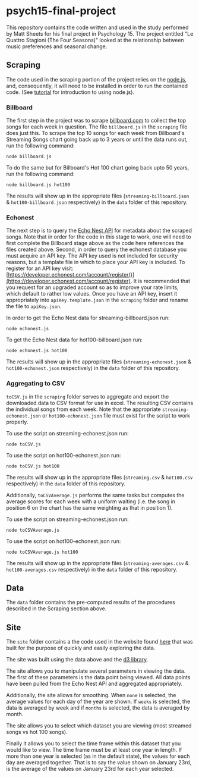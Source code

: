 psych15-final-project
=====================

This repository contains the code written and used in the study performed by Matt Sheets for his final project in Psychology 15. The project entitled "Le Quattro Stagioni (The Four Seasons)" looked at the relationship between music preferences and seasonal change.

Scraping
--------

The code used in the scraping portion of the project relies on the [node.js](http://nodejs.org/), and, consequently, it will need to be installed in order to run the contained code. (See [tutorial](http://blog.modulus.io/absolute-beginners-guide-to-nodejs) for introduction to using node.js).

### Billboard ###

The first step in the project was to scrape [billboard.com](billboard.com) to collect the top songs for each week in question. The file `billboard.js` in the `scraping` file does just this. To scrape the top 10 songs for each week from Billboard's Streaming Songs chart going back up to 3 years or until the data runs out, run the following command:

	node billboard.js

To do the same but for Billboard's Hot 100 chart going back upto 50 years, run the following command:

	node billboard.js hot100

The results will show up in the appropriate files (`streaming-billboard.json` & `hot100-billboard.json` respectively) in the `data` folder of this repository.

### Echonest ###

The next step is to query the [Echo Nest API](http://echonest.com/) for metadata about the scraped songs. Note that in order for the code in this stage to work, one will need to first complete the Billboard stage above as the code here references the files created above. Second, in order to query the echonest database you must acquire an API key. The API key used is not included for security reasons, but a template file in which to place your API key is included. To register for an API key visit: [https://developer.echonest.com/account/register()](https://developer.echonest.com/account/register). It is recommended that you request for an upgraded account so as to improve your rate limits, which default to rather low values. Once you have an API key, insert it appropriately into `apiKey.template.json` in the `scraping` folder and rename the file to `apiKey.json`.

In order to get the Echo Nest data for streaming-billboard.json run:

	node echonest.js

To get the Echo Nest data for hot100-billboard.json run:

	node echonest.js hot100

The results will show up in the appropriate files (`streaming-echonest.json` & `hot100-echonest.json` respectively) in the `data` folder of this repository.

### Aggregating to CSV ###

`toCSV.js` in the `scraping` folder serves to aggregate and export the downloaded data to CSV format for use in excel. The resulting CSV contains the individual songs from each week. Note that the appropriate `streaming-echonest.json` or `hot100-echonest.json` file must exist for the script to work properly.

To use the script on streaming-echonest.json run:

	node toCSV.js

To use the script on hot100-echonest.json run:

	node toCSV.js hot100

The results will show up in the appropriate files (`streaming.csv` & `hot100.csv` respectively) in the `data` folder of this repository.

Additionally, `toCSVAverage.js` performs the same tasks but computes the average scores for each week with a uniform waiting (i.e. the song in position 6 on the chart has the same weighting as that in position 1).

To use the script on streaming-echonest.json run:

	node toCSVAverage.js

To use the script on hot100-echonest.json run:

	node toCSVAverage.js hot100

The results will show up in the appropriate files (`streaming-averages.csv` & `hot100-averages.csv` respectively) in the `data` folder of this repository.	

Data
----

The `data` folder contains the pre-computed results of the procedures described in the Scraping section above.

Site
----

The `site` folder contains a the code used in the website found [here](http://www.hcs.harvard.edu/~msheets/psych15/) that was built for the purpose of quickly and easily exploring the data.

The site was built using the data above and the [d3 library](http://d3js.org/).

The site allows you to manipulate several parameters in viewing the data. The first of these parameters is the data point being viewed. All data points have been pulled from the Echo Nest API and aggregated appropriately.

Additionally, the site allows for smoothing. When `none` is selected, the average values for each day of the year are shown. If `weeks` is selected, the data is averaged by week and if `months` is selected, the data is averaged by month.

The site allows you to select which dataset you are viewing (most streamed songs vs hot 100 songs).

Finally it allows you to select the time frame within this dataset that you would like to view. The time frame must be at least one year in length. If more than one year is selected (as in the default state), the values for each day are averaged together. That is to say the value shown on January 23rd, is the average of the values on January 23rd for each year selected.